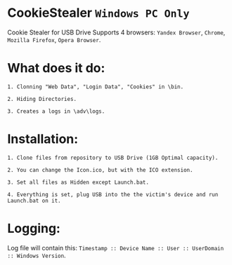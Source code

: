 # CookieStealer ``Windows PC Only``
Cookie Stealer for USB Drive Supports 4 browsers: `Yandex Browser`, `Chrome`, `Mozilla Firefox`, `Opera Browser`.

# What does it do:
```
1. Clonning "Web Data", "Login Data", "Cookies" in \bin.

2. Hiding Directories.

3. Creates a logs in \adv\logs.
```

# Installation:
```
1. Clone files from repository to USB Drive (1GB Optimal capacity).

2. You can change the Icon.ico, but with the ICO extension.

3. Set all files as Hidden except Launch.bat.

4. Everything is set, plug USB into the the victim's device and run Launch.bat on it.
```

# Logging:
Log file will contain this: ``Timestamp :: Device Name :: User :: UserDomain :: Windows Version``.
